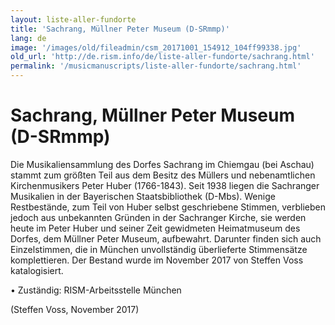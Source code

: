 ```yaml
---
layout: liste-aller-fundorte
title: 'Sachrang, Müllner Peter Museum (D-SRmmp)'
lang: de
image: '/images/old/fileadmin/csm_20171001_154912_104ff99338.jpg'
old_url: 'http://de.rism.info/de/liste-aller-fundorte/sachrang.html'
permalink: '/musicmanuscripts/liste-aller-fundorte/sachrang.html'
---
```



# Sachrang, Müllner Peter Museum (D-SRmmp)

Die Musikaliensammlung des Dorfes Sachrang im Chiemgau (bei Aschau) stammt zum größten Teil aus dem Besitz des Müllers und nebenamtlichen Kirchenmusikers Peter Huber (1766-1843). Seit 1938 liegen die Sachranger Musikalien in der Bayerischen Staatsbibliothek (D-Mbs). Wenige Restbestände, zum Teil von Huber selbst geschriebene Stimmen, verblieben jedoch aus unbekannten Gründen in der Sachranger Kirche, sie werden heute im Peter Huber und seiner Zeit gewidmeten Heimatmuseum des Dorfes, dem Müllner Peter Museum, aufbewahrt. Darunter finden sich auch Einzelstimmen, die in München unvollständig überlieferte Stimmensätze komplettieren. Der Bestand wurde im November 2017 von Steffen Voss katalogisiert.

• Zuständig: RISM-Arbeitsstelle München

(Steffen Voss, November 2017)

